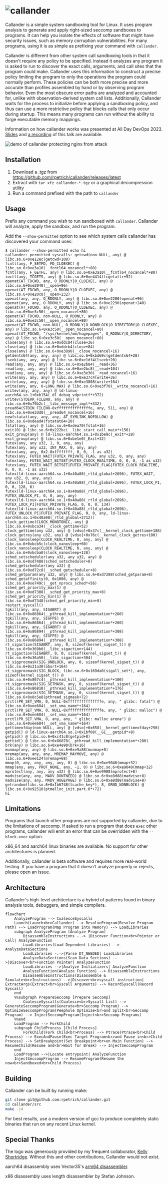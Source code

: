 # ![callander](callander-logo.png)

Callander is a simple system sandboxing tool for Linux. It uses program analysis
to generate and apply right-sized seccomp sandboxes to programs. It can help you
isolate the effects of software that might have security issues, such as memory
corruption vulnerabilities. For many programs, using it is as simple as
prefixing your command with `callander`.

Callander is different from other system call sandboxing tools in that it
doesn't require any policy to be specified. Instead it analyzes any program it
is asked to run to discover the exact calls, arguments, and call sites
that the program could make. Callander uses this information to construct a
precise policy limiting the program to only the operations the program could
normally perform. These policies can be both more precise and more accurate than
profiles assembled by hand or by observing program behavior. Even the most
obscure error paths are analyzed and accounted for, unlike with
observation-derived system call lists. Additionally, Callander waits for the
process to initialize before applying a sandboxing policy, and thus can use
a more restrictive policy that blocks calls that only occur during startup. This
means many programs can run without the ability to forge executable memory
mappings.

Information on how callander works was presented at All Day DevOps 2023.
[Slides](https://docs.google.com/presentation/d/1YHSBabFotD6UylVz8r4-DaJa5ZxxNUwmu-jf8bvyNgA/edit#slide=id.p)
and [a recording](https://play.vidyard.com/QnNz346tpULkHSwNSDy4oJ) of this talk
are available.

![demo of callander protecting nginx from attack](callander-demo.gif)

## Installation

1. Download a .tgz from https://github.com/rpetrich/callander/releases/latest
2. Extract with `tar xfz callander-*.tgz` or a graphical decompression utility
3. Run a command prefixed with the path to `callander`

## Usage

Prefix any command you wish to run sandboxed with `callander`. Callander will
analyze, apply the sandbox, and run the program.

Add the `--show-permitted` option to see which system calls callander has
discovered your command uses:

```
$ callander --show-permitted echo hi
callander: permitted syscalls: getcwd(non-NULL, any) @ libc.so.6+0xe12ec(getcwd+108)
fcntl(any, F_SETFD, FD_CLOEXEC) @ libc.so.6+0xe3a10(__fcntl64_nocancel*+80)
fcntl(any, F_GETFL, any) @ libc.so.6+0xe3a10(__fcntl64_nocancel*+80)
ioctl(any, TCGETS, any) @ libc.so.6+0xe4414(tcgetattr+52)
openat(AT_FDCWD, any, O_RDONLY|O_CLOEXEC, any) @ libc.so.6+0xe2040(__open+96)
openat(AT_FDCWD, any, O_RDONLY|O_CLOEXEC, any) @ libc.so.6+0xe20c8(__open+232)
openat(any, any, O_RDONLY, any) @ libc.so.6+0xe2200(openat+96)
openat(any, any, O_RDONLY, any) @ libc.so.6+0xe2290(openat+240)
openat(AT_FDCWD, any, O_RDONLY|O_CLOEXEC, any) @ libc.so.6+0xe3c50(__open_nocancel+80)
openat(AT_FDCWD, non-NULL, O_RDONLY, any) @ libc.so.6+0xe3c50(__open_nocancel+80)
openat(AT_FDCWD, non-NULL, O_RDONLY|O_NONBLOCK|O_DIRECTORY|O_CLOEXEC, any) @ libc.so.6+0xe3c50(__open_nocancel+80)
openat(AT_FDCWD, "/sys/kernel/mm/hugepages", O_RDONLY|O_DIRECTORY, any) @ libc.so.6+0xe3c50(__open_nocancel+80)
close(any) @ libc.so.6+0xddc84(close+36)
close(any) @ libc.so.6+0xddcb4(close+84)
close(any) @ libc.so.6+0xe3890(__close_nocancel+16)
getdents64(any, any, any) @ libc.so.6+0xbd69c(getdents64+28)
lseek(any, any, any) @ libc.so.6+0xe1df4(lseek+20)
read(any, any, any) @ libc.so.6+0xe2b84(__read+36)
read(any, any, any) @ libc.so.6+0xe2bc8(__read+104)
read(any, any, any) @ libc.so.6+0xe3e30(__read_nocancel+16)
write(any, any, any) @ libc.so.6+0xe37c4(write+36)
write(any, any, any) @ libc.so.6+0xe3808(write+104)
write(any, any, 0-LONG_MAX) @ libc.so.6+0xe3f70(__write_nocancel+16)
writev(any, any, any) @ ld-linux-aarch64.so.1+0xb154(_dl_debug_vdprintf*+372)
writev(STDERR_FILENO, any, any) @ libc.so.6+0x79b2c(__libc_message_impl*+332)
pread64(STDIN_FILENO-0xfffffffffffffffe, any, 511, any) @ libc.so.6+0xe3dd0(__pread64_nocancel+16)
newfstatat(any, any, any, AT_SYMLINK_NOFOLLOW) @ libc.so.6+0xdead4(fstatat64+20)
fstat(any, any) @ libc.so.6+0xdea70(fstat+16)
exit(0) @ libc.so.6+0x222bc(__libc_start_call_main*+156)
exit_group(any) @ ld-linux-aarch64.so.1+0x1be9c(_exit*+28)
exit_group(any) @ libc.so.6+0xbe1e0(_Exit+32)
futex(any, any u32, 1, 0, any, any)
futex(any, any u32, INT_MAX, 0, any, any)
futex(any, any, 0x2-0xffffffff, 0, 0, -1 as u32)
futex(any, FUTEX_WAIT|FUTEX_PRIVATE_FLAG, any u32, 0, any, any)
futex(any, FUTEX_WAIT_BITSET|FUTEX_CLOCK_REALTIME, 0, 0, 0, -1 as u32)
futex(any, FUTEX_WAIT_BITSET|FUTEX_PRIVATE_FLAG|FUTEX_CLOCK_REALTIME, 0, 0, 0, -1 as u32)
futex(ld-linux-aarch64.so.1+0x40a88(_rtld_global+2696), FUTEX_WAIT, any u32, 0, any, any)
futex(ld-linux-aarch64.so.1+0x40a88(_rtld_global+2696), FUTEX_LOCK_PI, 0, 0, 128, 6)
futex(ld-linux-aarch64.so.1+0x40a88(_rtld_global+2696), FUTEX_UNLOCK_PI, 0, 0, any, any)
futex(ld-linux-aarch64.so.1+0x40a88(_rtld_global+2696), FUTEX_LOCK_PI|FUTEX_PRIVATE_FLAG, 0, 0, 0, 134)
futex(ld-linux-aarch64.so.1+0x40a88(_rtld_global+2696), FUTEX_UNLOCK_PI|FUTEX_PRIVATE_FLAG, 0, 0, any, ld-linux-aarch64.so.1+0x40a98(_rtld_global+2712))
clock_gettime(CLOCK_MONOTONIC, any) @ libc.so.6+0xbca34(__clock_gettime+52)
clock_gettime(any u32, any) @ [vdso]+0x37c(__kernel_clock_gettime+188)
clock_getres(any u32, any) @ [vdso]+0x76c(__kernel_clock_getres+100)
clock_nanosleep(CLOCK_REALTIME, 0, any, any) @ libc.so.6+0xbcb5c(clock_nanosleep+60)
clock_nanosleep(CLOCK_REALTIME, 0, any, any) @ libc.so.6+0xbcba0(clock_nanosleep+128)
sched_setscheduler(any u32, any u32, any) @ libc.so.6+0xd7488(sched_setscheduler+8)
sched_getscheduler(any u32) @ libc.so.6+0xd72c8(__sched_getscheduler+8)
sched_getparam(any u32, any) @ libc.so.6+0xd7288(sched_getparam+8)
sched_getaffinity(0, 0x1000, any) @ libc.so.6+0xe749c(__get_nprocs_sched*+56)
sched_get_priority_max(1) @ libc.so.6+0xd7308(__sched_get_priority_max+8)
sched_get_priority_min(1) @ libc.so.6+0xd7348(sched_get_priority_min+8)
restart_syscall()
tgkill(any, any, SIGABRT) @ libc.so.6+0x86864(__pthread_kill_implementation*+260)
tgkill(any, any, SIGFPE) @ libc.so.6+0x86864(__pthread_kill_implementation*+260)
tgkill(any, any, SIGABRT) @ libc.so.6+0x86894(__pthread_kill_implementation*+308)
tgkill(any, any, SIGFPE) @ libc.so.6+0x86894(__pthread_kill_implementation*+308)
rt_sigaction(SIGABRT, any, 0, sizeof(kernel_sigset_t)) @ libc.so.6+0x369b0(__libc_sigaction+144)
rt_sigaction(SIGABRT, 0, 0, sizeof(kernel_sigset_t)) @ libc.so.6+0x36a50(__libc_sigaction+304)
rt_sigprocmask(SIG_UNBLOCK, any, 0, sizeof(kernel_sigset_t)) @ libc.so.6+0x21a30(abort+164)
rt_sigprocmask(SIG_BLOCK, libc.so.6+0x169da0(sigall_set*), any, sizeof(kernel_sigset_t)) @ libc.so.6+0x867c4(__pthread_kill_implementation*+100)
rt_sigprocmask(SIG_SETMASK, any, 0, sizeof(kernel_sigset_t)) @ libc.so.6+0x86810(__pthread_kill_implementation*+176)
rt_sigprocmask(SIG_SETMASK, any, 0, sizeof(kernel_sigset_t)) @ libc.so.6+0x8c5e8(pthread_sigmask+72)
prctl(PR_SET_VMA, 0, NULL-0xfffffffffffffffe, any, " glibc: fatal") @ libc.so.6+0xee684(__set_vma_name*+164)
prctl(PR_SET_VMA, 0, NULL-0xfffffffffffffffe, any, " glibc: malloc") @ libc.so.6+0xee684(__set_vma_name*+164)
prctl(PR_SET_VMA, 0, any, any, " glibc: malloc arena") @ libc.so.6+0xee684(__set_vma_name*+164)
gettimeofday(non-NULL, any) @ [vdso]+0x658(__kernel_gettimeofday+256)
getpid() @ ld-linux-aarch64.so.1+0x1bf08(__GI___getpid*+8)
getpid() @ libc.so.6+0xc41c8(getpid+8)
gettid() @ libc.so.6+0x86878(__pthread_kill_implementation*+280)
brk(any) @ libc.so.6+0xe4e90(brk+16)
munmap(any, any) @ libc.so.6+0xe9a88(munmap+8)
mremap(any, any, any, MREMAP_MAYMOVE, any) @ libc.so.6+0xee124(mremap+68)
mmap(0, any, any, any, any, 0) @ libc.so.6+0xe9040(mmap+32)
mmap(any, any, PROT_NONE, any, -1, 0) @ libc.so.6+0xe9040(mmap+32)
mprotect(any, any, any u32) @ libc.so.6+0xe9908(mprotect+8)
madvise(any, any, MADV_DONTNEED) @ libc.so.6+0xe8d88(madvise+8)
madvise(any, any, MADV_HUGEPAGE) @ libc.so.6+0xe8d88(madvise+8)
getrandom(libc.so.6+0x1b6748(tcache_key*), 8, GRND_NONBLOCK) @ libc.so.6+0x92510(ptmalloc_init.part.0*+72)
hi
```

## Limitations

Programs that launch other programs are not supported by callander, due to the
limitations of seccomp. If asked to run a program that does `exec` other
programs, callander will emit an error that can be overridden with the
`--block-exec` option.

x86_64 and aarch64 linux binaries are available. No support for other
architectures is planned.

Additionally, callander is beta software and requires more real-world testing.
If you have a program that it doesn't analyze properly or rejects, please open
an issue.

## Architecture

Callander's high-level architecture is a hybrid of patterns found in binary
analysis tools, debuggers, and simple compilers.

```mermaid
flowchart 
    AnalyzeProgram --> CoalesceSyscalls
    Launch(Launch<br>Callander) --> ResolveProgram(Resolve Program Path) --> LoadProgram(Map Program into Memory) --> LoadLibraries
    subgraph AnalyzeProgram [Analyze Program]
        DisassembleInstructions -.-> |Discover Function<br>Pointer or Call| AnalyzeFunction
        LoadLibraries(Load Dependent Libraries) --> AnalyzeDataSections
        LoadLibraries -.->|Parse DT_NEEDED| LoadLibraries
        AnalyzeDataSections(Scan Data Sections) -->|Discover<br>Function Pointer| AnalyzeFunction
        LoadLibraries -->|Analyze Initializers| AnalyzeFunction
        AnalyzeFunction(Analyze Function) --> DisassembleInstructions
        DisassembleInstructions(Disassemble & Simulate<br>Instructions) -->|Discover<br>syscall instruction| ExtractArgs(Extract<br>Syscall Arguments) --> RecordSyscall(Record Syscall)
    end
    %%subgraph PrepareSeccomp [Prepare Seccomp]
        CoalesceSyscalls(Coalesce<br>Syscall List) --> GenerateSeccompProgram(Generate<br>Seccomp Program) --> OptimizeSeccompProgram(Peephole Optimize<br>and Split<br>Seccomp Program) --> InjectSeccompProgram(Inject<br>Seccomp Programs)
    %%end
    LoadProgram --> ForkChild
    subgraph ChildProcess [Child Process]
        ForkChild(Fork Child<br>Process) --> Ptrace(Ptrace<br>Child Process) --> ExecAndPause(Exec Target Program<br>and Pause in<br>Child Process) --> SetBreakpoint(Set Breakpoint<br>on Main Function) --> ResumeChild(Resume and<br>Wait for Break) --> InjectSeccompProgram
    end
    LoadProgram -->|Locate entrypoint| AnalyzeFunction
    InjectSeccompProgram --> ResumeProgram(Resume the now<br>Sandboxed<br>Child Process)
```

## Building

Callander can be built by running make:

```bash
git clone git@github.com:rpetrich/callander.git
cd callander/src
make -j4
```

For best results, use a modern version of gcc to produce completely static
binaries that run on any recent Linux kernel.

## Special Thanks

The logo was generously provided by my frequent collaborator, [Kelly Shortridge](https://kellyshortridge.com/). Without this and other contributions, Callander would not exist.

aarch64 disassembly uses Vector35's [arm64 disassembler](https://github.com/Vector35/binaryninja-api/tree/dev/arch/arm64).

x86 disassembly uses length disassembler by Stefan Johnson.
